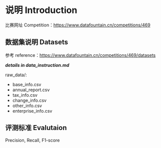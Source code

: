 # 说明 Introduction

比赛网址 Competition：<https://www.datafountain.cn/competitions/469>

## 数据集说明 Datasets

参考 reference：<https://www.datafountain.cn/competitions/469/datasets>

***details in data_instruction.md***

raw_data/:

- base_info.csv
- annual_report.csv
- tax_info.csv
- change_info.csv
- other_info.csv
- enterprise_info.csv

## 评测标准 Evalutaion

Precision, Recall, F1-score
